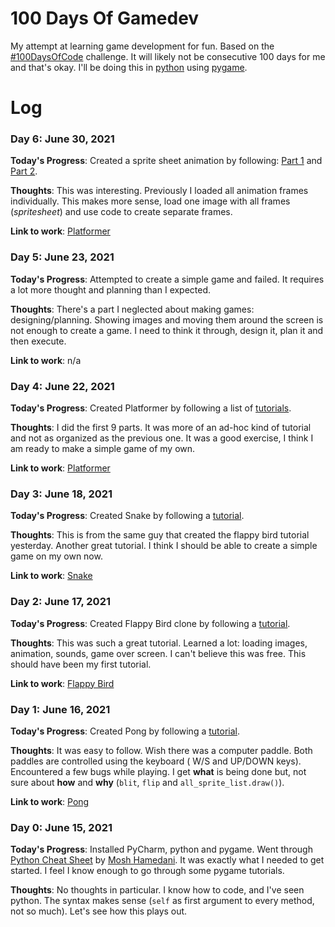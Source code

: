 # 100 Days Of Gamedev

My attempt at learning game development for fun. Based on
the [#100DaysOfCode](https://github.com/kallaway/100-days-of-code) challenge. It will likely not be consecutive 100 days
for me and that's okay. I'll be doing this in [python](https://www.python.org/) using [pygame](https://www.pygame.org/).

# Log

### Day 6: June 30, 2021

**Today's Progress**: Created a sprite sheet animation by
following: [Part 1](https://www.youtube.com/watch?v=M6e3_8LHc7A)
and [Part 2](https://www.youtube.com/watch?v=nXOVcOBqFwM).

**Thoughts**: This was interesting. Previously I loaded all animation frames individually. This makes more sense, load
one image with all frames (_spritesheet_) and use code to create separate frames.

**Link to work**: [Platformer](https://github.com/statickarma/100-days-of-gamedev/tree/main/05-sprite-sheet)

### Day 5: June 23, 2021

**Today's Progress**: Attempted to create a simple game and failed. It requires a lot more thought and planning than I
expected.

**Thoughts**: There's a part I neglected about making games: designing/planning. Showing images and moving them around
the screen is not enough to create a game. I need to think it through, design it, plan it and then execute.

**Link to work**: n/a

### Day 4: June 22, 2021

**Today's Progress**: Created Platformer by following a list
of [tutorials](https://www.youtube.com/playlist?list=PLjcN1EyupaQnHM1I9SmiXfbT6aG4ezUvu).

**Thoughts**: I did the first 9 parts. It was more of an ad-hoc kind of tutorial and not as organized as the previous
one. It was a good exercise, I think I am ready to make a simple game of my own.

**Link to work**: [Platformer](https://github.com/statickarma/100-days-of-gamedev/tree/main/04-platformer)

### Day 3: June 18, 2021

**Today's Progress**: Created Snake by following a [tutorial](https://www.youtube.com/watch?v=QFvqStqPCRU).

**Thoughts**: This is from the same guy that created the flappy bird tutorial yesterday. Another great tutorial. I think
I should be able to create a simple game on my own now.

**Link to work**: [Snake](https://github.com/statickarma/100-days-of-gamedev/tree/main/03-snake)

### Day 2: June 17, 2021

**Today's Progress**: Created Flappy Bird clone by following a [tutorial](https://www.youtube.com/watch?v=UZg49z76cLw).

**Thoughts**: This was such a great tutorial. Learned a lot: loading images, animation, sounds, game over screen. I
can't believe this was free. This should have been my first tutorial.

**Link to work**: [Flappy Bird](https://github.com/statickarma/100-days-of-gamedev/tree/main/02-flappy-bird)

### Day 1: June 16, 2021

**Today's Progress**: Created Pong by following
a [tutorial](https://www.101computing.net/pong-tutorial-using-pygame-getting-started/).

**Thoughts**: It was easy to follow. Wish there was a computer paddle. Both paddles are controlled using the keyboard (
W/S and UP/DOWN keys). Encountered a few bugs while playing. I get **what** is being done but, not sure about **how**
and **why** (`blit`, `flip` and `all_sprite_list.draw()`).

**Link to work**: [Pong](https://github.com/statickarma/100-days-of-gamedev/tree/main/01-pong)

### Day 0: June 15, 2021

**Today's Progress**: Installed PyCharm, python and pygame. Went
through [Python Cheat Sheet](https://programmingwithmosh.com/wp-content/uploads/2019/02/Python-Cheat-Sheet.pdf)
by [Mosh Hamedani](https://twitter.com/moshhamedani). It was exactly what I needed to get started. I feel I know enough
to go through some pygame tutorials.

**Thoughts**: No thoughts in particular. I know how to code, and I've seen python. The syntax makes sense (`self` as
first argument to every method, not so much). Let's see how this plays out. 
